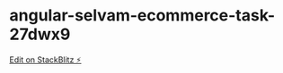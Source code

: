 # angular-selvam-ecommerce-task-27dwx9

[Edit on StackBlitz ⚡️](https://stackblitz.com/edit/angular-selvam-ecommerce-task-27dwx9)